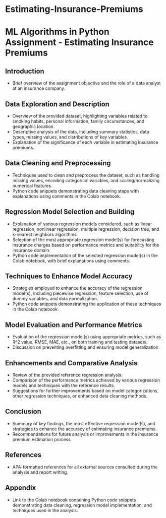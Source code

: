 # Estimating-Insurance-Premiums
# ML Algorithms in Python Assignment - Estimating Insurance Premiums

## Introduction
- Brief overview of the assignment objective and the role of a data analyst at an insurance company.

## Data Exploration and Description
- Overview of the provided dataset, highlighting variables related to smoking habits, personal information, family circumstances, and geographic location.
- Descriptive analysis of the data, including summary statistics, data types, missing values, and distributions of key variables.
- Explanation of the significance of each variable in estimating insurance premiums.

## Data Cleaning and Preprocessing
- Techniques used to clean and preprocess the dataset, such as handling missing values, encoding categorical variables, and scaling/normalizing numerical features.
- Python code snippets demonstrating data cleaning steps with explanations using comments in the Colab notebook.

## Regression Model Selection and Building
- Explanation of various regression models considered, such as linear regression, nonlinear regression, multiple regression, decision tree, and k-nearest neighbors algorithms.
- Selection of the most appropriate regression model(s) for forecasting insurance charges based on performance metrics and suitability for the insurance domain.
- Python code implementation of the selected regression model(s) in the Colab notebook, with brief explanations using comments.

## Techniques to Enhance Model Accuracy
- Strategies employed to enhance the accuracy of the regression model(s), including piecewise regression, feature selection, use of dummy variables, and data normalization.
- Python code snippets demonstrating the application of these techniques in the Colab notebook.

## Model Evaluation and Performance Metrics
- Evaluation of the regression model(s) using appropriate metrics, such as R^2 value, RMSE, MAE, etc., on both training and testing datasets.
- Discussion on preventing overfitting and ensuring model generalization.

## Enhancements and Comparative Analysis
- Review of the provided reference regression analysis.
- Comparison of the performance metrics achieved by various regression models and techniques with the reference results.
- Suggestions for further improvements based on model categorizations, other regression techniques, or enhanced data cleaning methods.

## Conclusion
- Summary of key findings, the most effective regression model(s), and strategies to enhance the accuracy of estimating insurance premiums.
- Recommendations for future analysis or improvements in the insurance premium estimation process.

## References
- APA-formatted references for all external sources consulted during the analysis and report writing.

## Appendix
- Link to the Colab notebook containing Python code snippets demonstrating data cleaning, regression model implementation, and techniques used in the analysis.
